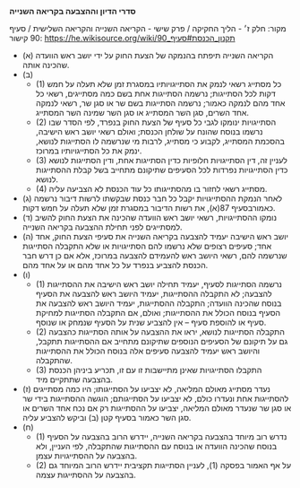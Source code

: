 **סדרי הדיון וההצבעה בקריאה השנייה**

מקור: חלק ז׳ - הליך החקיקה / פרק שישי - הקריאה השנייה והקריאה השלישית / סעיף 90
קישור: https://he.wikisource.org/wiki/תקנון_הכנסת#סעיף_90

 * (א) הקריאה השנייה תיפתח בהנמקה של הצעת החוק על ידי יושב ראש הוועדה שהכינה אותה.
 * (ב) 
   * (1) כל מסתייג רשאי לנמק את הסתייגויותיו במסגרת זמן שלא תעלה על חמש דקות לכל הסתייגות; נרשמה הסתייגות אחת בשם כמה מסתייגים, רשאי כל אחד מהם לנמקה כאמור; נרשמה הסתייגות בשם שר או סגן שר, רשאי לנמקה אחד השרים, סגן השר המסתייג או סגן השר שמינה השר המסתייג.
   * (2) הסתייגויות ינומקו לגבי כל סעיף של הצעת החוק בנפרד, לפי הסדר שבו נרשמו בנוסח שהונח על שולחן הכנסת; ואולם רשאי יושב ראש הישיבה, בהסכמת המסתייג, לקבוע כי מסתייג, לרבות מי שנרשמה לו הסתייגות לנושא, ינמק את כל הסתייגויותיו במרוכז.
   * (3) לעניין זה, דין הסתייגויות חלופיות כדין הסתייגות אחת, ודין הסתייגות לנושא כדין הסתייגויות נפרדות לכל הסעיפים שתיקונם מתחייב בשל קבלת ההסתייגות לנושא.
   * (4) מסתייג רשאי לחזור בו מהסתייגותו כל עוד הכנסת לא הצביעה עליה.
 * (ג) לאחר הנמקת ההסתייגויות יקבל כל חבר כנסת שבקשתו לרשות דיבור נרשמה כאמורבסעיף 87(א), את רשות הדיבור במסגרת זמן שלא תעלה על חמש דקות.
 * (ד) נומקו ההסתייגויות, רשאי יושב ראש הוועדה שהכינה את הצעת החוק להשיב למסתייגים לפני תחילת ההצבעה בקריאה השנייה.
 * (ה) יושב ראש הישיבה יעמיד להצבעה בקריאה השנייה את סעיפי הצעת החוק, אחד אחד; סעיפים רצופים שלא נרשמו להם הסתייגויות או שלא התקבלה הסתייגות שנרשמה להם, רשאי היושב ראש להעמידם להצבעה במרוכז, אלא אם כן דרש חבר הכנסת להצביע בנפרד על כל אחד מהם או על אחד מהם.
 * (ו) 
   * (1) נרשמה הסתייגות לסעיף, יעמיד תחילה יושב ראש הישיבה את ההסתייגות להצבעה; לא התקבלה ההסתייגות, יעמיד היושב ראש להצבעה את הסעיף בנוסח שהכינה הוועדה; התקבלה ההסתייגות, יעמיד היושב ראש להצבעה את הסעיף בנוסח הכולל את ההסתייגות; ואולם, אם התקבלה הסתייגות למחיקת סעיף או להוספת סעיף – אין להצביע שנית על הסעיף שנמחק או שנוסף.
   * (2) התקבלה הסתייגות לנושא, יראו את ההצבעה על אותה הסתייגות כהצבעה גם על תיקונם של הסעיפים הנוספים שתיקונם מתחייב אם ההסתייגות תתקבל, והיושב ראש יעמיד להצבעה סעיפים אלה בנוסח הכולל את ההסתייגות שהתקבלה.
   * (3) התקבלו הסתייגויות שאינן מתיישבות זו עם זו, תכריע ביניהן הכנסת בהצבעה שתתקיים מיד.
 * (ז) נעדר מסתייג מאולם המליאה, לא יצביעו על הסתייגותו; היו כמה מסתייגים להסתייגות אחת ונעדרו כולם, לא יצביעו על הסתייגותם; הוגשה ההסתייגות בידי שר או סגן שר שנעדר מאולם המליאה, יצביעו על ההסתייגות רק אם נכח אחד השרים או סגן השר כאמור בסעיף קטן (ב) וביקש להצביע עליה.
 * (ח) 
   * (1) נדרש רוב מיוחד בהצבעה בקריאה השנייה, יידרש הרוב בהצבעה על הסעיף בנוסח שהכינה הוועדה או בנוסח עם ההסתייגות שהתקבלה, לפי העניין, ולא בהצבעה על ההסתייגויות עצמן.
   * (2) על אף האמור בפסקה (1), לעניין הסתייגות תקציבית יידרש הרוב המיוחד גם בהצבעה על ההסתייגות עצמה.
